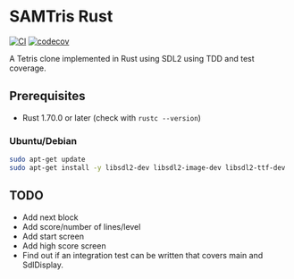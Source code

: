 # SAMTris Rust

[![CI](https://github.com/samegens/samtris-rust/actions/workflows/ci.yml/badge.svg)](https://github.com/samegens/samtris-rust/actions/workflows/ci.yml)
[![codecov](https://codecov.io/gh/samegens/samtris-rust/branch/main/graph/badge.svg)](https://codecov.io/gh/samegens/samtris-rust)

A Tetris clone implemented in Rust using SDL2 using TDD and test coverage.

## Prerequisites

- Rust 1.70.0 or later (check with ```rustc --version```)

### Ubuntu/Debian

```bash
sudo apt-get update
sudo apt-get install -y libsdl2-dev libsdl2-image-dev libsdl2-ttf-dev
```

## TODO

- Add next block
- Add score/number of lines/level
- Add start screen
- Add high score screen
- Find out if an integration test can be written that covers main and SdlDisplay.

